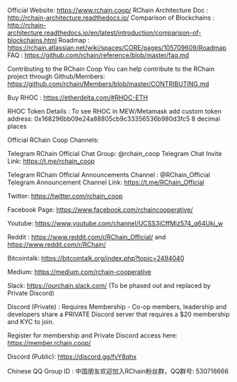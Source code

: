 Official Website: https://www.rchain.coop/
RChain Architecture Doc : http://rchain-architecture.readthedocs.io/
Comparison of Blockchains : http://rchain-architecture.readthedocs.io/en/latest/introduction/comparison-of-blockchains.html
Roadmap : https://rchain.atlassian.net/wiki/spaces/CORE/pages/105709609/Roadmap
FAQ : https://github.com/rchain/reference/blob/master/faq.md

Contributing to the RChain Coop
You can help contribute to the RChain project through Github/Members: 
https://github.com/rchain/Members/blob/master/CONTRIBUTING.md

Buy RHOC : 
https://etherdelta.com/#RHOC-ETH

RHOC Token Details : 
To see RHOC in MEW/Metamask add custom token address: 0x168296bb09e24a88805cb9c33356536b980d3fc5
8 decimal places

Official RChain Coop Channels: 

Telegram RChain Official Chat Group: @rchain_coop
Telegram Chat Invite Link: https://t.me/rchain_coop

Telegram RChain Official Announcements Channel : @RChain_Official
Telegram Announcement Channel Link: https://t.me/RChain_Official

Twitter: https://twitter.com/rchain_coop

Facebook Page: https://www.facebook.com/rchaincooperative/

Youtube: https://www.youtube.com/channel/UCSS3jCffMiz574_q64Ukj_w

Reddit : https://www.reddit.com/r/RChain_Official/ and https://www.reddit.com/r/RChain/

Bitcointalk: https://bitcointalk.org/index.php?topic=2494040

Medium: https://medium.com/rchain-cooperative

Slack: https://ourchain.slack.com/ (To be phased out and replaced by Private Discord)

Discord (Private) : Requires Membership - Co-op members, leadership and developers share a PRIVATE Discord server that requires a $20 membership and KYC to join.

Register for membership and Private Discord access here: https://member.rchain.coop/

Discord (Public): https://discord.gg/fvY8qhx

Chinese QQ Group ID : 中国朋友欢迎加入RChain粉丝群，QQ群号: 530718666
